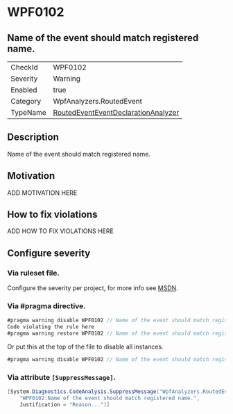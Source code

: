 # WPF0102
## Name of the event should match registered name.

<!-- start generated table -->
<table>
<tr>
  <td>CheckId</td>
  <td>WPF0102</td>
</tr>
<tr>
  <td>Severity</td>
  <td>Warning</td>
</tr>
<tr>
  <td>Enabled</td>
  <td>true</td>
</tr>
<tr>
  <td>Category</td>
  <td>WpfAnalyzers.RoutedEvent</td>
</tr>
<tr>
  <td>TypeName</td>
  <td><a href="https://github.com/DotNetAnalyzers/WpfAnalyzers/blob/master/WpfAnalyzers/NodeAnalyzers/RoutedEventEventDeclarationAnalyzer.cs">RoutedEventEventDeclarationAnalyzer</a></td>
</tr>
</table>
<!-- end generated table -->

## Description

Name of the event should match registered name.

## Motivation

ADD MOTIVATION HERE

## How to fix violations

ADD HOW TO FIX VIOLATIONS HERE

<!-- start generated config severity -->
## Configure severity

### Via ruleset file.

Configure the severity per project, for more info see [MSDN](https://msdn.microsoft.com/en-us/library/dd264949.aspx).

### Via #pragma directive.
```C#
#pragma warning disable WPF0102 // Name of the event should match registered name.
Code violating the rule here
#pragma warning restore WPF0102 // Name of the event should match registered name.
```

Or put this at the top of the file to disable all instances.
```C#
#pragma warning disable WPF0102 // Name of the event should match registered name.
```

### Via attribute `[SuppressMessage]`.

```C#
[System.Diagnostics.CodeAnalysis.SuppressMessage("WpfAnalyzers.RoutedEvent", 
    "WPF0102:Name of the event should match registered name.", 
    Justification = "Reason...")]
```
<!-- end generated config severity -->